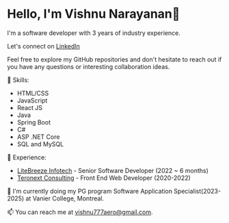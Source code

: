 # Hello, I'm Vishnu Narayanan👋

I'm a software developer with 3 years of industry experience.

Let's connect on [LinkedIn](https://www.linkedin.com/in/vishnu-narayanan-05b167193/)

Feel free to explore my GitHub repositories and don't hesitate to reach out if you have any questions or interesting collaboration ideas.

🔧 Skills:
- HTML/CSS
- JavaScript
- React JS
- Java
- Spring Boot
- C#
- ASP .NET Core
- SQL and MySQL

💼 Experience:
- [LiteBreeze Infotech](https://litebreeze.com/) - Senior Software Developer (2022 ~ 6 months)
- [Teronext Consulting](https://www.linkedin.com/company/teronext-consulting/about/) - Front End Web Developer (2020-2022)

🌱 I'm currently doing my PG program Software Application Specialist(2023-2025) at Vanier College, Montreal.

📫 You can reach me at vishnu777aero@gmail.com.
